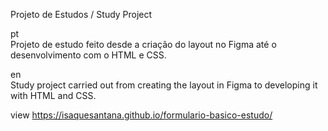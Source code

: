 Projeto de Estudos / Study Project

pt <br>
Projeto de estudo feito desde a criação do layout no Figma até o desenvolvimento com o HTML e CSS.

en <br>
Study project carried out from creating the layout in Figma to developing it with HTML and CSS.

view
https://isaquesantana.github.io/formulario-basico-estudo/
